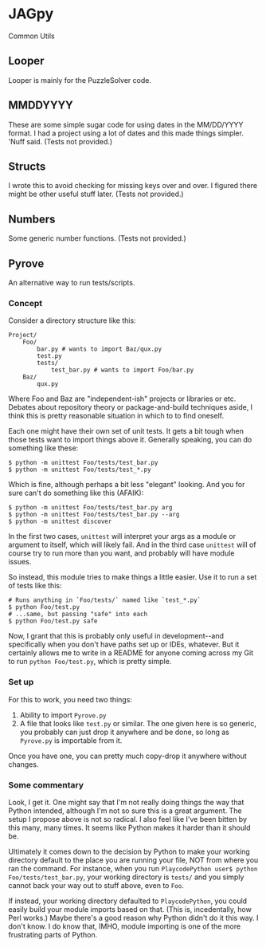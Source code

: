 # JAGpy
Common Utils

## Looper
Looper is mainly for the PuzzleSolver code. 

## MMDDYYYY
These are some simple sugar code for using dates in the MM/DD/YYYY format.
I had a project using a lot of dates and this made things simpler. 'Nuff said. 
(Tests not provided.)

## Structs
I wrote this to avoid checking for missing keys over and over.
I figured there might be other useful stuff later.
(Tests not provided.)

## Numbers
Some generic number functions.
(Tests not provided.)

## Pyrove
An alternative way to run tests/scripts. 

### Concept
Consider a directory structure like this:

```
Project/
	Foo/
		bar.py # wants to import Baz/qux.py
		test.py
		tests/
			test_bar.py # wants to import Foo/bar.py
	Baz/
		qux.py
```

Where Foo and Baz are "independent-ish" projects or libraries or etc. Debates about repository theory or package-and-build techniques aside, I think this is pretty reasonable situation in which to to find oneself. 

Each one might have their own set of unit tests. It gets a bit tough when those tests want to import things above it. Generally speaking, you can do something like these:
	
	$ python -m unittest Foo/tests/test_bar.py
	$ python -m unittest Foo/tests/test_*.py 

Which is fine, although perhaps a bit less "elegant" looking. And you for sure can't do something like this (AFAIK):

	$ python -m unittest Foo/tests/test_bar.py arg
	$ python -m unittest Foo/tests/test_bar.py --arg
	$ python -m unittest discover

In the first two cases, `unittest` will interpret your args as a module or argument to itself, which will likely fail. And in the third case `unittest` will of course try to run more than you want, and probably will have module issues.

So instead, this module tries to make things a little easier. Use it to run a set of tests like this:

	# Runs anything in `Foo/tests/` named like `test_*.py`
	$ python Foo/test.py 
	# ...same, but passing "safe" into each
	$ python Foo/test.py safe

Now, I grant that this is probably only useful in development--and specifically when you don't have paths set up or IDEs, whatever. But it certainly allows me to write in a README for anyone coming across my Git to run `python Foo/test.py`, which is pretty simple. 

### Set up
For this to work, you need two things:

1. Ability to import `Pyrove.py`
2. A file that looks like `test.py` or similar. The one given here is so generic, you probably can just drop it anywhere and be done, so long as `Pyrove.py` is importable from it.

Once you have one, you can pretty much copy-drop it anywhere without changes.

### Some commentary
Look, I get it. One might say that I'm not really doing things the way that Python intended, although I'm not so sure this is a great argument. The setup I propose above is not so radical. I also feel like I've been bitten by this many, many times. It seems like Python makes it harder than it should be.

Ultimately it comes down to the decision by Python to make your working directory default to the place you are running your file, NOT from where you ran the command. For instance, when you run `PlaycodePython user$ python Foo/tests/test_bar.py`, your working directory is `tests/` and you simply cannot back your way out to stuff above, even to `Foo`. 

If instead, your working directory defaulted to `PlaycodePython`, you could easily build your module imports based on that. (This is, incedentally, how Perl works.) Maybe there's a good reason why Python didn't do it this way. I don't know. I do know that, IMHO, module importing is one of the more frustrating parts of Python.  



